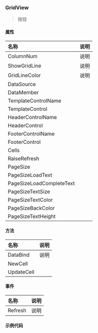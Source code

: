 ### GridView
> 按钮

#### 属性
| 名称 | 说明 |
|:---|:---|
| ColumnNum | 说明 |
| ShowGridLine | 说明 |
| GridLineColor | 说明 |
| DataSource |  |
| DataMember |  |
| TemplateControlName |  |
| TemplateControl |  |
| HeaderControlName |  |
| HeaderControl |  |
| FooterControlName |  |
| FooterControl |  |
| Cells |  |
| RaiseRefresh |  |
| PageSize |  |
| PageSizeLoadText |  |
| PageSizeLoadCompleteText |  |
| PageSizeTextSize |  |
| PageSizeTextColor |  |
| PageSizeBackColor |  |
| PageSizeTextHeight |  |

#### 方法
| 名称 | 说明 |
|:---|:---|
| DataBind | 说明 |
| NewCell |  |
| UpdateCell |  |


#### 事件
| 名称 | 说明 |
|:---|:---|
| Refresh | 说明 |

#### 示例代码